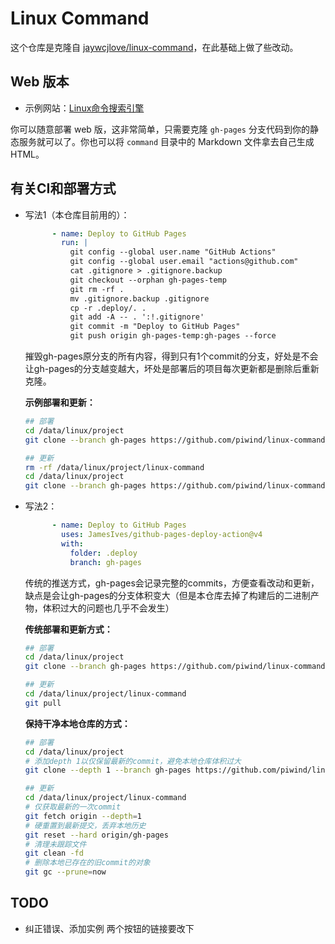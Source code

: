 # Linux Command

这个仓库是克隆自 [jaywcjlove/linux-command](https://github.com/jaywcjlove/linux-command)，在此基础上做了些改动。

## Web 版本

- 示例网站：[Linux命令搜索引擎](https://www.piwind.com/apps/linux-command/)

你可以随意部署 web 版，这非常简单，只需要克隆 `gh-pages` 分支代码到你的静态服务就可以了。你也可以将 `command` 目录中的 Markdown 文件拿去自己生成 HTML。

## 有关CI和部署方式

- 写法1（本仓库目前用的）：

  ```yaml
        - name: Deploy to GitHub Pages
          run: |
            git config --global user.name "GitHub Actions"
            git config --global user.email "actions@github.com"
            cat .gitignore > .gitignore.backup
            git checkout --orphan gh-pages-temp
            git rm -rf .
            mv .gitignore.backup .gitignore
            cp -r .deploy/. .
            git add -A -- . ':!.gitignore'
            git commit -m "Deploy to GitHub Pages"
            git push origin gh-pages-temp:gh-pages --force
  ```

  摧毁gh-pages原分支的所有内容，得到只有1个commit的分支，好处是不会让gh-pages的分支越变越大，坏处是部署后的项目每次更新都是删除后重新克隆。

  **示例部署和更新：**

  ```bash
  ## 部署
  cd /data/linux/project
  git clone --branch gh-pages https://github.com/piwind/linux-command.git
  
  ## 更新
  rm -rf /data/linux/project/linux-command
  cd /data/linux/project
  git clone --branch gh-pages https://github.com/piwind/linux-command.git
  ```

- 写法2：

  ```yaml
        - name: Deploy to GitHub Pages
          uses: JamesIves/github-pages-deploy-action@v4
          with:
            folder: .deploy
            branch: gh-pages
  ```

  传统的推送方式，gh-pages会记录完整的commits，方便查看改动和更新，缺点是会让gh-pages的分支体积变大（但是本仓库去掉了构建后的二进制产物，体积过大的问题也几乎不会发生）

  **传统部署和更新方式：**

  ```bash
  ## 部署
  cd /data/linux/project
  git clone --branch gh-pages https://github.com/piwind/linux-command.git
  
  ## 更新
  cd /data/linux/project/linux-command
  git pull
  ```

  **保持干净本地仓库的方式：**

  ```bash
  ## 部署
  cd /data/linux/project
  # 添加depth 1以仅保留最新的commit，避免本地仓库体积过大
  git clone --depth 1 --branch gh-pages https://github.com/piwind/linux-command.git
  
  ## 更新
  cd /data/linux/project/linux-command
  # 仅获取最新的一次commit
  git fetch origin --depth=1
  # 硬重置到最新提交，丢弃本地历史
  git reset --hard origin/gh-pages
  # 清理未跟踪文件
  git clean -fd
  # 删除本地已存在的旧commit的对象
  git gc --prune=now
  ```

## TODO

- 纠正错误、添加实例 两个按钮的链接要改下

